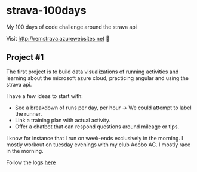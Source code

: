 # strava-100days
My 100 days of code challenge around the strava api  

Visit http://remstrava.azurewebsites.net   :clap:


## Project #1  
The first project is to build data visualizations of running activities and learning about the microsoft azure cloud, practicing angular and using the strava api.

I have a few ideas to start with:
- See a breakdown of runs per day, per hour -> We could attempt to label the runner.
- Link a training plan with actual activity.
- Offer a chatbot that can respond questions around mileage or tips.

I know for instance that I run on week-ends exclusively in the morning. I mostly workout on tuesday evenings with my club Adobo AC. I mostly race in the morning.

Follow the logs [here](https://github.com/remster85/strava-100days/wiki/100-days-challenge-log)
